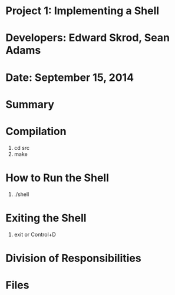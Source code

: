 # Project 1:  Implementing a Shell

# Developers:  Edward Skrod, Sean Adams

# Date:  September 15, 2014

# Summary


# Compilation
1. cd src
2. make

# How to Run the Shell
1. ./shell

# Exiting the Shell
1. exit or Control+D

# Division of Responsibilities


# Files